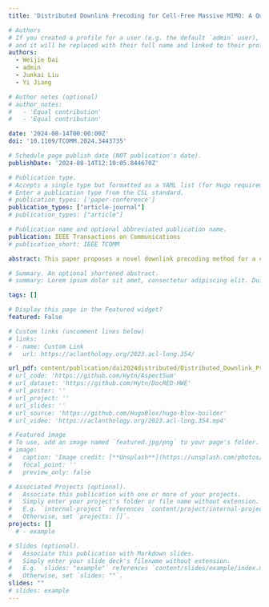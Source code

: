 ```yaml
---
title: 'Distributed Downlink Precoding for Cell-Free Massive MIMO: A Quasi-Neural Network Approach'

# Authors
# If you created a profile for a user (e.g. the default `admin` user), write the username (folder name) here
# and it will be replaced with their full name and linked to their profile.
authors:
  - Weijie Dai
  - admin
  - Junkai Liu
  - Yi Jiang

# Author notes (optional)
# author_notes:
#   - 'Equal contribution'
#   - 'Equal contribution'

date: '2024-08-14T00:00:00Z'
doi: '10.1109/TCOMM.2024.3443735'

# Schedule page publish date (NOT publication's date).
publishDate: '2024-08-14T12:10:05.844670Z'

# Publication type.
# Accepts a single type but formatted as a YAML list (for Hugo requirements).
# Enter a publication type from the CSL standard.
# publication_types: ['paper-conference']
publication_types: ["article-journal"]
# publication_types: ["article"]

# Publication name and optional abbreviated publication name.
publication: IEEE Transactions on Communications
# publication_short: IEEE TCOMM

abstract: This paper proposes a novel downlink precoding method for a cell-free massive multiple-input multiple-output (CF-mMIMO) network, requiring no channel state information sharing between the access points via fronthaul links. By drawing analogies between a CF-mMIMO network and an artificial neural network, the proposed algorithm borrows the idea of backpropagation to train the precoders and the combiners through over-the-air ping-pong signaling between the access points and user equipments. It utilizes manifolds optimization to meet the per-AP power constraint and is named as distributed quasi-neural network precoding on manifold (DQNPM). The DQNPM algorithm can accommodate a large category of objective functions for fully distributed implementation. Numerical simulations show that our method outperforms the state-of-the-art approaches, and is robust against pilot contamination.

# Summary. An optional shortened abstract.
# summary: Lorem ipsum dolor sit amet, consectetur adipiscing elit. Duis posuere tellus ac convallis placerat. Proin tincidunt magna sed ex sollicitudin condimentum.

tags: []

# Display this page in the Featured widget?
featured: False

# Custom links (uncomment lines below)
# links:
# - name: Custom Link
#   url: https://aclanthology.org/2023.acl-long.354/

url_pdf: content/publication/dai2024distributed/Distributed_Downlink_Precoding.pdf
# url_code: 'https://github.com/Hytn/AspectSum'
# url_dataset: 'https://github.com/Hytn/DocRED-HWE'
# url_poster: ''
# url_project: ''
# url_slides: ''
# url_source: 'https://github.com/HugoBlox/hugo-blox-builder'
# url_video: 'https://aclanthology.org/2023.acl-long.354.mp4'

# Featured image
# To use, add an image named `featured.jpg/png` to your page's folder.
# image:
#   caption: 'Image credit: [**Unsplash**](https://unsplash.com/photos/pLCdAaMFLTE)'
#   focal_point: ''
#   preview_only: false

# Associated Projects (optional).
#   Associate this publication with one or more of your projects.
#   Simply enter your project's folder or file name without extension.
#   E.g. `internal-project` references `content/project/internal-project/index.md`.
#   Otherwise, set `projects: []`.
projects: []
  # - example

# Slides (optional).
#   Associate this publication with Markdown slides.
#   Simply enter your slide deck's filename without extension.
#   E.g. `slides: "example"` references `content/slides/example/index.md`.
#   Otherwise, set `slides: ""`.
slides: ""
# slides: example
---
```

